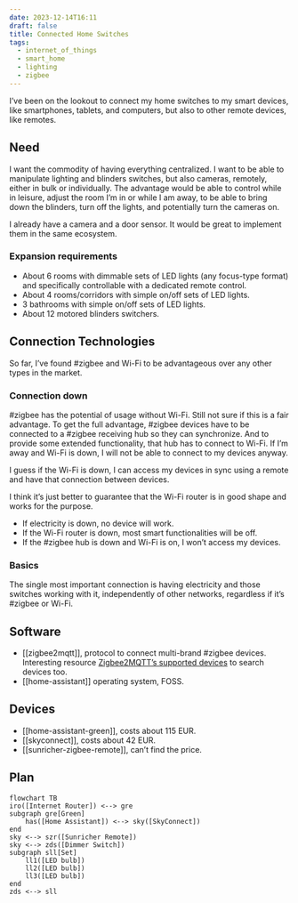 ```yaml
---
date: 2023-12-14T16:11
draft: false
title: Connected Home Switches
tags:
  - internet_of_things
  - smart_home
  - lighting
  - zigbee
---
```

I’ve been on the lookout to connect my home switches to my smart devices, like smartphones, tablets, and computers, but also to other remote devices, like remotes.

## Need

I want the commodity of having everything centralized. I want to be able to manipulate lighting and blinders switches, but also cameras, remotely, either in bulk or individually. The advantage would be able to control while in leisure, adjust the room I’m in or while I am away, to be able to bring down the blinders, turn off the lights, and potentially turn the cameras on.

I already have a camera and a door sensor. It would be great to implement them in the same ecosystem.

### Expansion requirements

- About 6 rooms with dimmable sets of LED lights (any focus-type format) and specifically controllable with a dedicated remote control.
- About 4 rooms/corridors with simple on/off sets of LED lights.
- 3 bathrooms with simple on/off sets of LED lights.
- About 12 motored blinders switchers.

## Connection Technologies

So far, I’ve found #zigbee and Wi-Fi to be advantageous over any other types in the market.

### Connection down

#zigbee has the potential of usage without Wi-Fi. Still not sure if this is a fair advantage. To get the full advantage, #zigbee devices have to be connected to a #zigbee receiving hub so they can synchronize. And to provide some extended functionality, that hub has to connect to Wi-Fi. If I’m away and Wi-Fi is down, I will not be able to connect to my devices anyway.

I guess if the Wi-Fi is down, I can access my devices in sync using a remote and have that connection between devices.

I think it’s just better to guarantee that the Wi-Fi router is in good shape and works for the purpose.
- If electricity is down, no device will work.
- If the Wi-Fi router is down, most smart functionalities will be off.
- If the #zigbee hub is down and Wi-Fi is on, I won’t access my devices.

### Basics

The single most important connection is having electricity and those switches working with it, independently of other networks, regardless if it’s #zigbee or Wi-Fi.

## Software

- [[zigbee2mqtt]], protocol to connect multi-brand #zigbee devices. Interesting resource [Zigbee2MQTT’s supported devices](https://www.zigbee2mqtt.io/supported-devices/) to search devices too.
- [[home-assistant]] operating system, FOSS.

## Devices

- [[home-assistant-green]], costs about 115 EUR.
- [[skyconnect]], costs about 42 EUR.
- [[sunricher-zigbee-remote]], can’t find the price.

## Plan

```mermaid
flowchart TB
iro([Internet Router]) <--> gre
subgraph gre[Green]
    has([Home Assistant]) <--> sky([SkyConnect])
end
sky <--> szr([Sunricher Remote])
sky <--> zds([Dimmer Switch])
subgraph sll[Set]
    ll1([LED bulb])
    ll2([LED bulb])
    ll3([LED bulb])
end
zds <--> sll
```